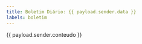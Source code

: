 ```yaml
---
title: Boletim Diário: {{ payload.sender.data }}
labels: boletim
---
```

{{ payload.sender.conteudo }}
